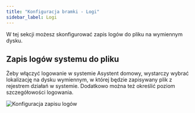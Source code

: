 ```yaml
---
title: "Konfiguracja bramki - Logi"
sidebar_label: Logi
---
```


W tej sekcji możesz skonfigurować zapis logów do pliku na wymiennym dysku.


## Zapis logów systemu do pliku

Żeby włączyć logowanie w systemie Asystent domowy, wystarczy wybrać lokalizację na dysku wymiennym, w której będzie zapisywany plik z rejestrem działań w systemie. Dodatkowo można też określić poziom szczegółowości logowania.


![Konfiguracja zapisu logów](/img/en/bramka/bramka_ais_dom_config_logs.png)
